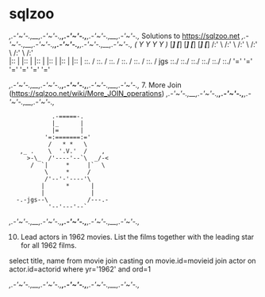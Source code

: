 # sqlzoo
_,.-'~'-.,__,.-'~'-.,__,.-'~'-.,__,.-'~'-.,__,.-'~'-.,_
Solutions to https://sqlzoo.net
_,.-'~'-.,__,.-'~'-.,__,.-'~'-.,__,.-'~'-.,__,.-'~'-.,_
       _(_      _Y_      _Y_      _Y_      _Y_      _)_
      [___]    [___]    [___]    [___]    [___]    [___]
      /:' \    /:' \    /:' \    /:' \    /:' \    /:' \
     |::   |  |::   |  |::   |  |::   |  |::   |  |::   |
     \::.  /  \::.  /  \::.  /  \::.  /  \::.  /  \::.  /
 jgs  \::./    \::./    \::./    \::./    \::./    \::./
       '='      '='      '='      '='      '='      '='

_,.-'~'-.,__,.-'~'-.,__,.-'~'-.,__,.-'~'-.,__,.-'~'-.,_
7. More Join (https://sqlzoo.net/wiki/More_JOIN_operations)
_,.-'~'-.,__,.-'~'-.,__,.-'~'-.,__,.-'~'-.,__,.-'~'-.,_

                .-=====-.
                |_      |
                |=      |
              '=:=======:='
               /   * *   \
       ,_ .    \  '.V.'  /    ,
         >-\_  /'----'--`\  _/-<
          /  `|     *     |`  \
              \     *     /
              /'--'-'----'\
             |      *      |
             |             |
      -.-jgs--\           /---.-
               '--'---'--`
               
 _,.-'~'-.,__,.-'~'-.,__,.-'~'-.,__,.-'~'-.,__,.-'~'-.,_
 
 10. Lead actors in 1962 movies.
 List the films together with the leading star for all 1962 films. 
 
 select title, name 
 from movie join casting on movie.id=movieid join actor on actor.id=actorid
 where yr='1962' and ord=1
 
 
 _,.-'~'-.,__,.-'~'-.,__,.-'~'-.,__,.-'~'-.,__,.-'~'-.,_
 

